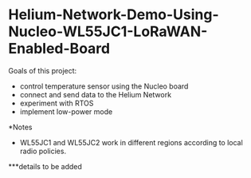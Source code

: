 # Helium-Network-Demo-Using-Nucleo-WL55JC1-LoRaWAN-Enabled-Board
 
 Goals of this project:
 - control temperature sensor using the Nucleo board
 - connect and send data to the Helium Network
 - experiment with RTOS
 - implement low-power mode
 
 
 *Notes
 - WL55JC1 and WL55JC2 work in different regions according to local radio policies.
 
 
 ***details to be added
